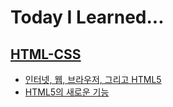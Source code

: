 # Today I Learned...

## [HTML-CSS](./html-css)

* [인터넷, 웹, 브라우저, 그리고 HTML5](./html-css/intro-html.md)
* [HTML5의 새로운 기능](./html-css/html5-features.md)

